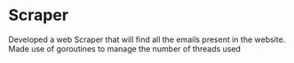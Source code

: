 # Scraper
Developed a web Scraper that will find all the emails present in the website. Made use of goroutines to manage the number of threads used
